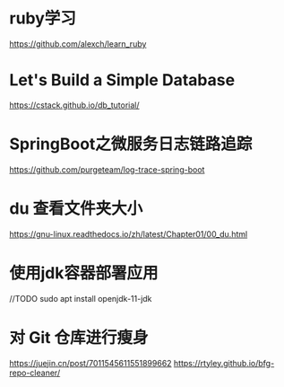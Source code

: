 # ruby学习
https://github.com/alexch/learn_ruby

# Let's Build a Simple Database
https://cstack.github.io/db_tutorial/


# SpringBoot之微服务日志链路追踪
https://github.com/purgeteam/log-trace-spring-boot


# du 查看文件夹大小
https://gnu-linux.readthedocs.io/zh/latest/Chapter01/00_du.html


# 使用jdk容器部署应用
//TODO
sudo apt install openjdk-11-jdk


# 对 Git 仓库进行瘦身
https://juejin.cn/post/7011545611551899662
https://rtyley.github.io/bfg-repo-cleaner/

